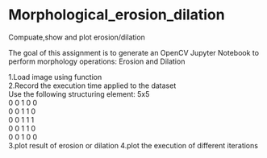 # Morphological_erosion_dilation
Compuate,show and plot erosion/dilation

The goal of this assignment is to generate an OpenCV Jupyter Notebook to perform morphology operations: Erosion and Dilation<br />

1.Load image using function<br />
2.Record the execution time applied to the dataset<br />
Use the following structuring element: 5x5<br />
0	0	1	0	0<br />
0	0	1	1	0<br />
0	0	1	1	1<br />
0	0	1	1	0<br />
0	0	1	0	0<br />
3.plot result of erosion or dilation
4.plot the execution of different iterations
